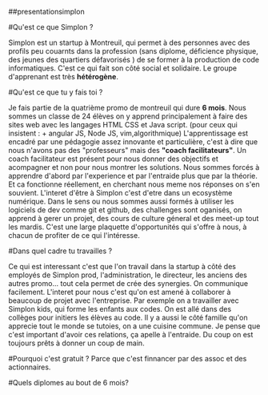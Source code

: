 ##presentationsimplon

#Qu'est ce que Simplon ?

Simplon est un startup à Montreuil, qui permet à des personnes avec des profils peu couarnts dans la profession (sans diplome, déficience physique, des jeunes des quartiers défavorisés ) de se former à la production de code informatiques. C'est ce qui fait son côté social et solidaire. Le groupe d'apprenant est très **hétérogène**.


#Qu'est ce que tu y fais toi ?

Je fais partie de la quatrième promo de montreuil qui dure **6 mois**. Nous sommes un classe de 24 élèves on y apprend principalement à faire des sites web avec les langages HTML CSS et Java script. (pour ceux qui insistent : + angular JS, Node JS, vim,algorithmique) L'apprentissage est encadré par une pédagogie assez innovante et particulière, c'est à dire que nous n'avons pas des "professeurs" mais des **"coach facilitateurs"**. Un coach facilitateur est présent pour nous donner des objectifs et acompagner et non pour nous montrer les solutions. Nous sommes forcés à apprendre d'abord par l'experience et par l'entraide plus que par la théorie. Et ca fonctionne réellement, en cherchant nous meme nos réponses on s'en souvient.
L'interet d'être à Simplon c'est d'etre dans un ecosystème numérique. Dans le sens ou nous sommes aussi formés à utiliser les logiciels de dev comme git et github, des challenges sont oganisés, on apprend à gerer un projet, des cours de culture géneral et des meet-up tout les mardis. C'est une large plaquette d'opportunités qui s'offre à nous, à chacun de profiter de ce qui l'intéresse.


#Dans quel cadre tu travailles ?

Ce qui est interessant c'est que l'on travail dans la startup à côté des employés de Simplon prod, l'administration, le directeur, les anciens des autres promo... tout cela permet de crée des synergies. On communique facilement.
L'interet pour nous c'est qu'on est amené à collaborer à beaucoup de projet avec l'entreprise. Par exemple on a travailler avec Simplon kids, qui forme les enfants aux codes. On est allé dans des collèges pour initiers les élèves au code.
Il y a aussi le côté famille qu'on apprecie tout le monde se tutoies, on a une cuisine commune. Je pense que c'est important d'avoir ces relations, ça apelle à l'entraide. Du coup on est toujours prêts à donner un coup de main.

#Pourquoi c'est gratuit ?
Parce que c'est finnancer par des assoc et des actionnaires.


#Quels diplomes au bout de 6 mois?
